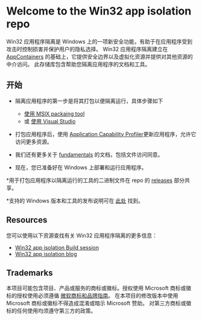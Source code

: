 # Welcome to the Win32 app isolation repo
Win32 应用程序隔离是 Windows 上的一项新安全功能，有助于在应用程序受到攻击时控制损害并保护用户的隐私选择。
Win32 应用程序隔离建立在 [AppContainers](https://learn.microsoft.com/en-us/windows/win32/secauthz/implementing-an-appcontainer) 的基础上，它提供安全边界以及虚拟化资源并提供对其他资源的中介访问。
此存储库包含帮助您隔离应用程序的文档和工具。

## 开始 
* 隔离应用程序的第一步是将其打包以便隔离运行，具体步骤如下
	* [使用 MSIX packaing tool](docs/packaging/msix-packaging-tool.md)
	* 或 [使用 Visual Studio](docs/packaging/packaging-with-visual-studio.md)
	
* 打包应用程序后，使用 [Application Capability Profiler](docs/profiler/application-capability-profiler.md)更新应用程序，允许它访问更多资源。
* 我们还有更多关于 [fundamentals](docs/fundamentals) 的文档，包括文件访问同意。
* 现在，您已准备好在 Windows 上部署和运行应用程序。

*用于打包应用程序以隔离运行的工具的二进制文件在 repo 的 [releases](https://github.com/microsoft/win32-app-isolation/releases) 部分共享。

*支持的 Windows 版本和工具的发布说明可在 [此处](relnotes/windows-release-notes.md) 找到。

## Resources
您可以使用以下资源查找有关 Win32 应用程序隔离的更多信息： 
* [Win32 app isolation Build session](https://www.youtube.com/watch?v=w6VwHGPz12w&pp=ygUTd2luMzIgYXBwIGlzb2xhdGlvbg%3D%3D&ab_channel=MicrosoftDeveloper)
* [Win32 app isolation blog](https://blogs.windows.com/windowsdeveloper/2023/06/14/public-preview-improve-win32-app-security-via-app-isolation/)

## Trademarks

本项目可能包含项目、产品或服务的商标或徽标。授权使用 Microsoft 
商标或徽标的授权使用必须遵循 
[微软商标和品牌指南](https://www.microsoft.com/en-us/legal/intellectualproperty/trademarks/usage/general)。
在本项目的修改版本中使用 Microsoft 商标或徽标不得造成混淆或暗示 Microsoft 赞助。
对第三方商标或徽标的任何使用均须遵守第三方的政策。
